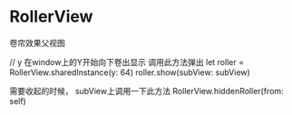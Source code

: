# RollerView
卷帘效果父视图

// y 在window上的Y开始向下卷出显示 调用此方法弹出
let roller = RollerView.sharedInstance(y: 64)
roller.show(subView: subView)


需要收起的时候， subView上调用一下此方法
RollerView.hiddenRoller(from: self)
